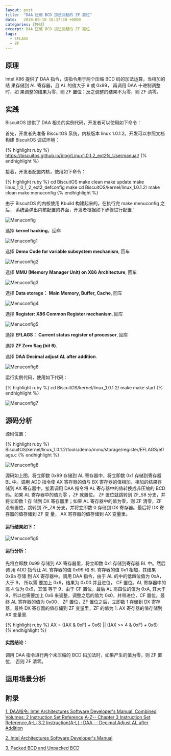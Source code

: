 ```yaml
---
layout: post
title:  "DAA 压缩 BCD 加法引起的 ZF 置位"
date:   2018-09-10 18:37:30 +0800
categories: [MMU]
excerpt: DAA 压缩 BCD 加法引起的 ZF 置位.
tags:
  - EFLAGS
  - ZF
---
```


## 原理

Intel X86 提供了 DAA 指令，该指令用于两个压缩 BCD 码的加法运算，当相加的结
果存储到 AL 寄存器，且 AL 的值大于 9 或 0x99， 再调用 DAA 十进制调整时，如
果调整的结果为零，则 ZF 置位；反之调整的结果不为零，则 ZF 清零。

## 实践

BiscuitOS 提供了 DAA 相关的实例代码，开发者可以使用如下命令：

首先，开发者先准备 BiscuitOS 系统，内核版本 linux 1.0.1.2。开发可以参照文档
构建 BiscuitOS 调试环境：

{% highlight ruby %}
https://biscuitos.github.io/blog/Linux1.0.1.2_ext2fs_Usermanual/
{% endhighlight %}


接着，开发者配置内核，使用如下命令：

{% highlight ruby %}
cd BiscuitOS
make clean
make update
make linux_1_0_1_2_ext2_defconfig
make
cd BiscuitOS/kernel/linux_1.0.1.2/
make clean
make menuconfig
{% endhighlight %}

由于 BiscuitOS 的内核使用 Kbuild 构建起来的，在执行完 make menuconfig 之后，
系统会弹出内核配置的界面，开发者根据如下步骤进行配置：

![Menuconfig](https://raw.githubusercontent.com/EmulateSpace/PictureSet/master/BiscuitOS/kernel/MMU000003.png)

选择 **kernel hacking**，回车

![Menuconfig1](https://raw.githubusercontent.com/EmulateSpace/PictureSet/master/BiscuitOS/kernel/MMU000004.png)

选择 **Demo Code for variable subsystem mechanism**, 回车

![Menuconfig2](https://raw.githubusercontent.com/EmulateSpace/PictureSet/master/BiscuitOS/kernel/MMU000005.png)

选择 **MMU (Memory Manager Unit) on X86 Architecture**, 回车

![Menuconfig3](https://raw.githubusercontent.com/EmulateSpace/PictureSet/master/BiscuitOS/kernel/MMU000006.png)

选择 **Data storage： Main  Memory, Buffer, Cache**, 回车

![Menuconfig4](https://raw.githubusercontent.com/EmulateSpace/PictureSet/master/BiscuitOS/kernel/MMU000007.png)

选择 **Register: X86 Common Register mechanism**, 回车

![Menuconfig5](https://raw.githubusercontent.com/EmulateSpace/PictureSet/master/BiscuitOS/kernel/MMU000008.png)

选择 **EFLAGS： Current status register of processor**, 回车

选择 **ZF Zero flag (bit 6)**.

选择 **DAA Decimal adjust AL after addition**.

![Menuconfig6](https://raw.githubusercontent.com/EmulateSpace/PictureSet/master/BiscuitOS/kernel/MMU000242.png)

运行实例代码，使用如下代码：

{% highlight ruby %}
cd BiscuitOS/kernel/linux_1.0.1.2/
make 
make start
{% endhighlight %}

![Menuconfig7](https://raw.githubusercontent.com/EmulateSpace/PictureSet/master/BiscuitOS/kernel/MMU000243.png)

## 源码分析

源码位置：

{% highlight ruby %}
BiscuitOS/kernel/linux_1.0.1.2/tools/demo/mmu/storage/register/EFLAGS/eflags.c
{% endhighlight %}

![Menuconfig8](https://raw.githubusercontent.com/EmulateSpace/PictureSet/master/BiscuitOS/kernel/MMU000244.png)

源码如上图，将立即数 0x99 存储到 AL 寄存器中，将立即数 0x1 存储到寄存器 BL 
中。调用 ADD 指令使 AX 寄存器的值与 BX 寄存器的值相加，相加的结果存储到 AX 
寄存器中，接着调用 DAA 指令将 AL 寄存器中的值转换成非压缩的 BCD 码。如果 AL 
寄存器中的值为零 ，ZF 就置位。 ZF 置位就跳转到 ZF_S8 分支，并将立即数 1 存
储到 DX 寄存器里；如果 AL 寄存器中的值为零，则 ZF 清零，ZF 没有置位，跳转到 
ZF_Z8 分支，并将立即数 0 存储到 DX 寄存器。最后将 DX 寄存器的值存储到 ZF 变
量， AX 寄存器的值存储到 AX 变量里。

#### 运行结果如下：

![Menuconfig9](https://raw.githubusercontent.com/EmulateSpace/PictureSet/master/BiscuitOS/kernel/MMU000245.png)

#### 运行分析：

先将立即数 0x99 存储到 AX 寄存器里，将立即数 0x1 存储到寄存器 BL 中。然后调
用 ADD 指令让 AL 寄存器的值 0x99 和 BL 寄存器的值 0x1 相加，其结果 0x9a 存储
到 AX 寄存器中。调用 DAA 指令，由于 AL 的中的低四位值为 0xA，大于 9， 所以需
要加上 0x6，结果为 0x00 并且进位， CF 置位。AL 寄存器中的高 4 位为 0x9，其值
等于 9，由于 CF 置位，最后 AL 高四位的值为 0xA, 其大于 9，所以也需要加上 0x6 
来调整，调整之后的值为 0x0，并带进位，CF 置位。最终 AL 寄存器的值为 0x00， 
ZF 置位，ZF 置位之后，立即数 1 存储到 DX 寄存器，最终 DX 寄存器的值存储到 ZF 
变量里，ZF 的值为 1. AX 寄存器的值存储到 AX 变量里.

{% highlight ruby %}
AX = ((AX & 0xF) + 0x6) || ((AX >> 4 & 0xF) + 0x6)  
{% endhighlight %}

#### 实践结论：

调用 DAA 指令进行两个未压缩的 BCD 码加法时，如果产生的值为零，则 ZF 置位，
否则 ZF 清零。

## 运用场景分析

## 附录

[1. DAA指令: Intel Architectures Software Developer's Manual: Combined Volumes: 2 Instruction Set Reference,A-Z-- Chapter 3 Instruction Set Reference,A-L: 3.2 Instruction(A-L) : DAA -- Decimal Adjust AL after Addition](https://software.intel.com/en-us/articles/intel-sdm)

[2. Intel Architectures Software Developer's Manual](https://github.com/BiscuitOS/Documentation/blob/master/Datasheet/Intel-IA32_DevelopmentManual.pdf)

[3. Packed BCD and Unpacked BCD](https://github.com/BuddyZhang1/Kernel/tree/master/tools/demo/Data/Base/BCD)
